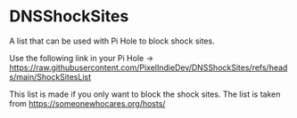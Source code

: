 # DNSShockSites
A list that can be used with Pi Hole to block shock sites.

Use the following link in your Pi Hole -> https://raw.githubusercontent.com/PixelIndieDev/DNSShockSites/refs/heads/main/ShockSitesList


This list is made if you only want to block the shock sites.
The list is taken from https://someonewhocares.org/hosts/
